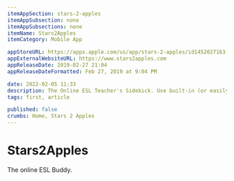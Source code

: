 ```yaml
---
itemAppSection: stars-2-apples
itemAppSubsection: none
itemAppSubsections: none
itemName: Stars2Apples
itemCategory: Mobile App

appStoreURL: https://apps.apple.com/us/app/stars-2-apples/id1452027163
appExternalWebsiteURL: https://www.stars2apples.com
appReleaseDate: 2019-02-27 21:04
appReleaseDateFormatted: Feb 27, 2019 at 9:04 PM

date: 2022-02-05 11:33
description: The Online ESL Teacher's Sidekick. Use built-in (or easily create your own) Rewards and Props to help keep students engaged throughout lessons.
tags: first, article

published: false
crumbs: Home, Stars 2 Apples
---
```

# Stars2Apples

The online ESL Buddy.

